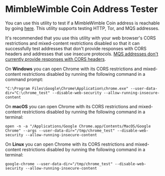 # MimbleWimble Coin Address Tester

You can use this utility to test if a MimbleWimble Coin address is reachable by going [here](https://htmlpreview.github.io/?https://github.com/NicolasFlamel1/MimbleWimble-Coin-Address-Tester/blob/master/index.html). This utility supports testing HTTP, Tor, and MQS addresses.

It's recommended that you use this utility with your web browser's CORS restrictions and mixed-content restrictions disabled so that it can successfully test addresses that don't provide responses with CORS headers and addresses that use insecure protocols. [MQS addresses don't currently provide responses with CORS headers](https://github.com/mwcproject/mwcmqs/pull/1).

On **Windows** you can open Chrome with its CORS restrictions and mixed-content restrictions disabled by running the following command in a command prompt:
```
"C:\Program Files\Google\Chrome\Application\chrome.exe" --user-data-dir="C:\chrome_test" --disable-web-security --allow-running-insecure-content
```
On **macOS** you can open Chrome with its CORS restrictions and mixed-content restrictions  disabled by running the following command in a terminal:
```
open -n -a "/Applications/Google Chrome.app/Contents/MacOS/Google Chrome" --args --user-data-dir="/tmp/chrome_test" --disable-web-security --allow-running-insecure-content
```
On **Linux** you can open Chrome with its CORS restrictions and mixed-content restrictions  disabled by running the following command in a terminal:
```
google-chrome --user-data-dir="/tmp/chrome_test" --disable-web-security --allow-running-insecure-content
```
